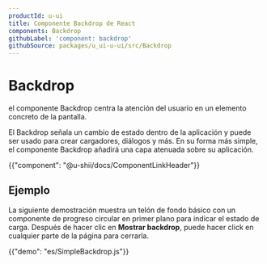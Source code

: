 ```yaml
---
productId: u-ui
title: Componente Backdrop de React
components: Backdrop
githubLabel: 'component: backdrop'
githubSource: packages/u_ui-u-ui/src/Backdrop
---
```


# Backdrop

<p class="description">el componente Backdrop centra la atención del usuario en un elemento concreto de la pantalla.</p>

El Backdrop señala un cambio de estado dentro de la aplicación y puede ser usado para crear cargadores, diálogos y más.
En su forma más simple, el componente Backdrop añadirá una capa atenuada sobre su aplicación.

{{"component": "@u-shii/docs/ComponentLinkHeader"}}

## Ejemplo

La siguiente demostración muestra un telón de fondo básico con un componente de progreso circular en primer plano para indicar el estado de carga.
Después de hacer clic en **Mostrar backdrop**, puede hacer click en cualquier parte de la página para cerrarla.

{{"demo": "es/SimpleBackdrop.js"}}